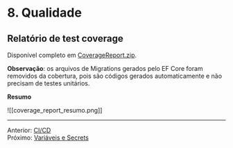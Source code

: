 # 8. Qualidade

## Relatório de test coverage

Disponível completo em [CoverageReport.zip](attachments/CoverageReport.zip).

**Observação**: os arquivos de Migrations gerados pelo EF Core foram removidos da cobertura, pois são códigos gerados automaticamente e não precisam de testes unitários. 

**Resumo**

![[coverage_report_resumo.png]]

---
Anterior: [CI/CD](7_ci_cd.md)  
Próximo: [Variáveis e Secrets](9_variaveis_secrets.md)